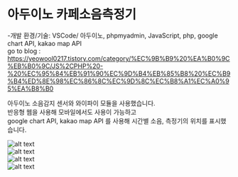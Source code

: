 # 아두이노 카페소음측정기                    
-개발 환경/기술: VSCode/ 아두이노, phpmyadmin, JavaScript, php, google chart API, kakao map API                             
go to blog : https://yeowool0217.tistory.com/category/%EC%9B%B9%20%EA%B0%9C%EB%B0%9C/JS%2CPHP%20-%20%EC%95%84%EB%91%90%EC%9D%B4%EB%85%B8%20%EC%B9%B4%ED%8E%98%EC%86%8C%EC%9D%8C%EC%B8%A1%EC%A0%95%EA%B8%B0                  
                                     
아두이노 소음감지 센서와 와이파이 모듈을 사용했습니다.               
반응형 웹을 사용해 모바일에서도 사용이 가능하고                     
google chart API, kakao map API 를 사용해 시간별 소음, 측정기의 위치를 표시했습니다.                       

![alt text](https://img1.daumcdn.net/thumb/R1280x0/?scode=mtistory2&fname=https%3A%2F%2Fk.kakaocdn.net%2Fdn%2Fb7bWYC%2FbtqxNUt2zJF%2Faql1z77hQ1v5IrTKLDxXhK%2Fimg.png)                           
![alt text](https://img1.daumcdn.net/thumb/R1280x0/?scode=mtistory2&fname=https%3A%2F%2Fk.kakaocdn.net%2Fdn%2FcDl7DV%2FbtqxNTWbMZS%2FaOUsc91kJXigJoFHdA30eK%2Fimg.png)                                
![alt text](https://img1.daumcdn.net/thumb/R1280x0/?scode=mtistory2&fname=https%3A%2F%2Fk.kakaocdn.net%2Fdn%2FtaaHU%2FbtqxPSaU7GH%2F0p1K5Yx21UzyOuRkTv6KV1%2Fimg.png)                                
![alt text](https://img1.daumcdn.net/thumb/R1280x0/?scode=mtistory2&fname=https%3A%2F%2Fk.kakaocdn.net%2Fdn%2FWQuON%2FbtqxPTnoc8v%2FGmtdc2tHKtGuftXFwjSAkK%2Fimg.png)                                
                                                                 
